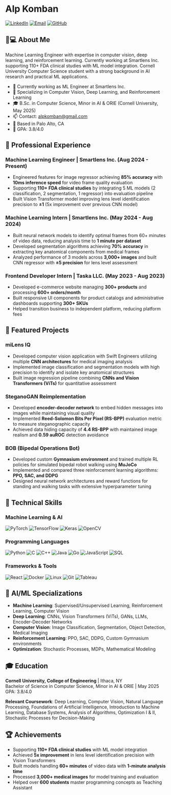 # Alp Komban

[![LinkedIn](https://img.shields.io/badge/LinkedIn-0077B5?style=for-the-badge&logo=linkedin&logoColor=white)](https://linkedin.com/in/alpkomban)
[![Email](https://img.shields.io/badge/Email-D14836?style=for-the-badge&logo=gmail&logoColor=white)](mailto:alpkomban@gmail.com)
[![GitHub](https://img.shields.io/badge/GitHub-100000?style=for-the-badge&logo=github&logoColor=white)](https://github.com/alpkomban)

## 👨💻 About Me

Machine Learning Engineer with expertise in computer vision, deep learning, and reinforcement learning. Currently working at Smartlens Inc. supporting 110+ FDA clinical studies with ML model integration. Cornell University Computer Science student with a strong background in AI research and practical ML applications.

- 🔭 Currently working as ML Engineer at Smartlens Inc.
- 🌱 Specializing in Computer Vision, Deep Learning, and Reinforcement Learning
- 🎓 B.Sc. in Computer Science, Minor in AI & ORIE (Cornell University, May 2025)
- 📫 Contact: alpkomban@gmail.com
- 📍 Based in Palo Alto, CA
- 🎯 GPA: 3.8/4.0

## 💼 Professional Experience

### Machine Learning Engineer | Smartlens Inc. (Aug 2024 - Present)
- Engineered features for image regressor achieving **85% accuracy** with **10ms inference speed** for video frame quality evaluation
- Supporting **110+ FDA clinical studies** by integrating 5 ML models (2 classification, 2 segmentation, 1 regressor) into evaluation pipeline
- Built Vision Transformer model improving lens level identification precision to **±1** (5x improvement over previous CNN model)

### Machine Learning Intern | Smartlens Inc. (May 2024 - Aug 2024)
- Built neural network models to identify optimal frames from 60+ minutes of video data, reducing analysis time to **1 minute per dataset**
- Developed segmentation algorithms achieving **70% accuracy** in extracting key anatomical components from medical frames
- Analyzed performance of 3 models across **3,000+ images** and built CNN regressor with **±5 precision** for lens level assessment

### Frontend Developer Intern | Taska LLC. (May 2023 - Aug 2023)
- Developed e-commerce website managing **300+ products** and processing **600+ orders/month**
- Built responsive UI components for product catalogs and administrative dashboards supporting **300+ SKUs**
- Helped transition business to independent platform, reducing platform fees

## 🚀 Featured Projects

### miLens IQ
- Developed computer vision application with Swift Engineers utilizing multiple **CNN architectures** for medical imaging analysis
- Implemented image classification and segmentation models with high precision to identify and isolate key anatomical structures
- Built image regression pipeline combining **CNNs and Vision Transformers (ViTs)** for quantitative assessment

### SteganoGAN Reimplementation
- Developed **encoder-decoder network** to embed hidden messages into images while maintaining visual quality
- Implemented **Reed-Solomon Bits Per Pixel (RS-BPP)** evaluation metric to measure steganographic capacity
- Achieved data hiding capacity of **4.4 RS-BPP** with maintained image realism and **0.59 auROC** detection avoidance

### BOB (Bipedal Operations Bot)
- Developed custom **Gymnasium environment** and trained multiple RL policies for simulated bipedal robot walking using **MuJoCo**
- Implemented and compared three reinforcement learning algorithms: **PPO, SAC, and DDPG**
- Designed neural network architectures and reward functions for standing and walking tasks with extensive hyperparameter tuning

## 🔧 Technical Skills

### Machine Learning & AI
![PyTorch](https://img.shields.io/badge/PyTorch-EE4C2C?style=flat-square&logo=pytorch&logoColor=white)
![TensorFlow](https://img.shields.io/badge/TensorFlow-FF6F00?style=flat-square&logo=tensorflow&logoColor=white)
![Keras](https://img.shields.io/badge/Keras-D00000?style=flat-square&logo=keras&logoColor=white)
![OpenCV](https://img.shields.io/badge/OpenCV-27338e?style=flat-square&logo=OpenCV&logoColor=white)

### Programming Languages
![Python](https://img.shields.io/badge/Python-3776AB?style=flat-square&logo=python&logoColor=white)
![C](https://img.shields.io/badge/C-00599C?style=flat-square&logo=c&logoColor=white)
![C++](https://img.shields.io/badge/C++-00599C?style=flat-square&logo=c%2B%2B&logoColor=white)
![Java](https://img.shields.io/badge/Java-ED8B00?style=flat-square&logo=java&logoColor=white)
![Go](https://img.shields.io/badge/Go-00ADD8?style=flat-square&logo=go&logoColor=white)
![JavaScript](https://img.shields.io/badge/JavaScript-F7DF1E?style=flat-square&logo=javascript&logoColor=black)
![SQL](https://img.shields.io/badge/SQL-4479A1?style=flat-square&logo=postgresql&logoColor=white)

### Frameworks & Tools
![React](https://img.shields.io/badge/React-61DAFB?style=flat-square&logo=react&logoColor=black)
![Docker](https://img.shields.io/badge/Docker-2496ED?style=flat-square&logo=docker&logoColor=white)
![Linux](https://img.shields.io/badge/Linux-FCC624?style=flat-square&logo=linux&logoColor=black)
![Git](https://img.shields.io/badge/Git-F05032?style=flat-square&logo=git&logoColor=white)
![Tableau](https://img.shields.io/badge/Tableau-E97627?style=flat-square&logo=tableau&logoColor=white)

## 🧠 AI/ML Specializations

- **Machine Learning**: Supervised/Unsupervised Learning, Reinforcement Learning, Computer Vision
- **Deep Learning**: CNNs, Vision Transformers (ViTs), GANs, LLMs, Encoder-Decoder Networks
- **Computer Vision**: Image Classification, Segmentation, Object Detection, Medical Imaging
- **Reinforcement Learning**: PPO, SAC, DDPG, Custom Gymnasium environments
- **Optimization**: Stochastic Processes, MDPs, Mathematical Modeling

## 🎓 Education

**Cornell University, College of Engineering** | Ithaca, NY  
Bachelor of Science in Computer Science, Minor in AI & ORIE | May 2025  
GPA: 3.8/4.0

**Relevant Coursework**: Deep Learning, Computer Vision, Natural Language Processing, Foundations of Artificial Intelligence, Introduction to Machine Learning, Database Systems, Analysis of Algorithms, Optimization I & II, Stochastic Processes for Decision-Making

## 🏆 Achievements

- Supporting **110+ FDA clinical studies** with ML model integration
- Achieved **5x improvement** in lens level identification precision with Vision Transformers
- Built models handling **60+ minutes** of video data with **1-minute analysis time**
- Processed **3,000+ medical images** for model training and evaluation
- Helped over **600 students** master programming concepts as Teaching Assistant

<!--
## 📊 GitHub Stats

<a href='https://github.com/alpkomban'>
    <img src='https://github-readme-stats.vercel.app/api?username=alpkomban&show_icons=true&theme=radical'/>
</a>
-->